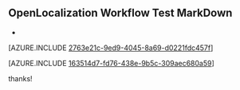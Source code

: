 ## OpenLocalization Workflow Test MarkDown
* 

[AZURE.INCLUDE [2763e21c-9ed9-4045-8a69-d0221fdc457f](calleeMd1.md)]



[AZURE.INCLUDE [163514d7-fd76-438e-9b5c-309aec680a59](calleeMd2.md)]

 
thanks!